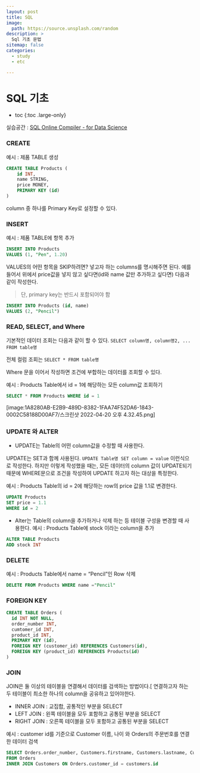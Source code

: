 ```yaml
---
layout: post
title: SQL
image:
  path: https://source.unsplash.com/random
description: >
  Sql 기초 문법
sitemap: false
categories:
  - study
  - etc

---
```

# SQL 기초

* toc
{:toc .large-only}


실습공간 : [SQL Online Compiler - for Data Science](https://sqliteonline.com/)

### CREATE
예시 : 제품 TABLE 생성

```sql
CREATE TABLE Products (
	id INT,
	name STRING,
	price MONEY,
	PRIMARY KEY (id)
)
```

column 중 하나를 Primary Key로 설정할 수 있다.

### INSERT
예시 : 제품 TABLE에 항목 추가
```sql
INSERT INTO Products
VALUES (1, "Pen", 1.20)
```

VALUES의 어떤 항목을 SKIP하려면?  넣고자 하는 columns를 명시해주면 된다.
예를 들어서 위에서 price값을 넣지 않고 싶다면(id와 name 값만 추가하고 싶다면) 다음과 같이 작성한다.
> 단, primary key는 반드시 포함되어야 함

```sql
INSERT INTO Products (id, name)
VALUES (2, "Pencil")
```

### READ, SELECT, and Where

기본적인 데이터 조회는 다음과 같이 할 수 있다.
`SELECT column명, column명2, ... FROM table명`

전체 컬럼 조회는 `SELECT * FROM table명`

Where 문을 이어서 작성하면 조건에 부합하는 데이터를 조회할 수 있다.

예시 : Products Table에서 id = 1에 해당하는 모든 column값 조회하기
```sql
SELECT * FROM Products WHERE id = 1
```

[image:1A8280AB-E2B9-489D-8382-1FAA74F52DA6-1843-0002C58188D00AF7/스크린샷 2022-04-20 오후 4.32.45.png]

### UPDATE 와 ALTER

- UPDATE는 Table의 어떤 column값을 수정할 때 사용한다.

UPDATE는 SET과 함께 사용된다.
`UPDATE Table명 SET column = value` 이런식으로 작성한다.
하지만 이렇게 작성했을 때는, 모든 데이터의 column 값이 UPDATE되기 때문에 WHERE문으로 조건을 작성하여 UPDATE 하고자 하는 대상을 특정한다.

예시 : Products Table의 id = 2에 해당하는 row의 price 값을 1.1로 변경한다.

```sql
UPDATE Products
SET price = 1.1
WHERE id = 2
```

- Alter는 Table의 column을 추가하거나 삭제 하는 등 테이블 구성을 변경할 때 사용한다.
예시 : Products Table에 stock 이라는 column을 추가

```sql
ALTER TABLE Products
ADD stock INT
```

### DELETE

예시 : Products Table에서 name = “Pencil”인 Row 삭제
```sql
DELETE FROM Products WHERE name ="Pencil"
```

### FOREIGN KEY
```sql
CREATE TABLE Orders (
  id INT NOT NULL,
  order_number INT,
  cumtomer_id INT,
  product_id INT,
  PRIMARY KEY (id),
  FOREIGN KEY (customer_id) REFERENCES Customers(id),
  FOREIGN KEY (product_id) REFERENCES Products(id)
)
```

### JOIN
JOIN은 둘 이상의 테이블을 연결해서 데이터를 검색하는 방법이다.[
연결하고자 하는 두 테이블이 최소한 하나의 column을 공유하고 있어야한다.
- INNER JOIN : 교집합, 공통적인 부분을 SELECT
- LEFT JOIN : 왼쪽 테이블을 모두 포함하고 공통된 부분을 SELECT
- RIGHT JOIN : 오른쪽 테이블을 모두 포함하고 공통된 부분을 SELECT

예시 : customer id를 기준으로 Customer 이름, 나이 와 Orders의 주문번호를 연결한 데이터 검색
```sql
SELECT Orders.order_number, Customers.firstname, Customers.lastname, Customers.age
FROM Orders
INNER JOIN Customers ON Orders.customer_id = customers.id
```
